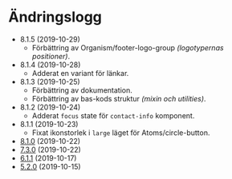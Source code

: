 # Ändringslogg
* 8.1.5 (2019-10-29)
    * Förbättring av Organism/footer-logo-group _(logotypernas positioner)_.
* 8.1.4 (2019-10-28)
    * Adderat en variant för länkar.
* 8.1.3 (2019-10-25)
    * Förbättring av dokumentation.
    * Förbättring av bas-kods struktur _(mixin och utilities)_.
* 8.1.2 (2019-10-24)
    * Adderat `focus` state för `contact-info` komponent.
* 8.1.1 (2019-10-23)
    * Fixat ikonstorlek i `large` läget för Atoms/circle-button.
* [8.1.0](/changelog/changelog.2019.10d.md) (2019-10-22)
* [7.3.0](/changelog/changelog.2019.10c.md) (2019-10-22)
* [6.1.1](/changelog/changelog.2019.10b.md) (2019-10-17)
* [5.2.0](/changelog/changelog.2019.10a.md) (2019-10-15)